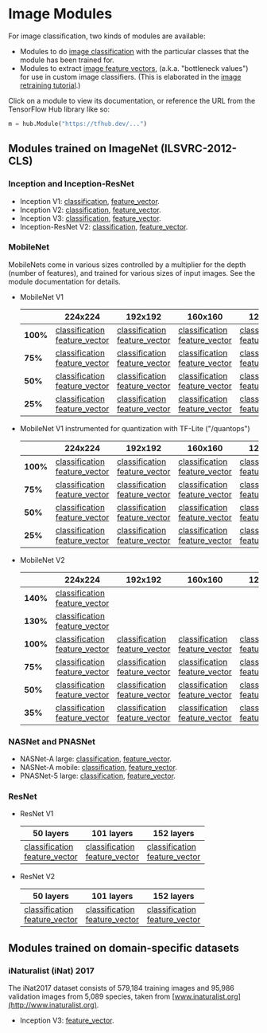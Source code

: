 # Image Modules

For image classification, two kinds of modules are available:

  * Modules to do [image
    classification](../common_signatures/images.md#classification)
    with the particular classes that the module has been trained for.
  * Modules to extract [image feature
    vectors](../common_signatures/images.md#feature-vector),
    (a.k.a. "bottleneck values") for use in custom image classifiers.
    (This is elaborated in the [image retraining
    tutorial](../tutorials/image_retraining.md).)

Click on a module to view its documentation, or reference the URL from the
TensorFlow Hub library like so:

```python
m = hub.Module("https://tfhub.dev/...")
```


## Modules trained on ImageNet (ILSVRC-2012-CLS)

### Inception and Inception-ResNet

  * Inception V1:
    [classification](https://tfhub.dev/google/imagenet/inception_v1/classification/1),
    [feature_vector](https://tfhub.dev/google/imagenet/inception_v1/feature_vector/1).
  * Inception V2:
    [classification](https://tfhub.dev/google/imagenet/inception_v2/classification/1),
    [feature_vector](https://tfhub.dev/google/imagenet/inception_v2/feature_vector/1).
  * Inception V3:
    [classification](https://tfhub.dev/google/imagenet/inception_v3/classification/1),
    [feature_vector](https://tfhub.dev/google/imagenet/inception_v3/feature_vector/1).
  * Inception-ResNet V2:
    [classification](https://tfhub.dev/google/imagenet/inception_resnet_v2/classification/1),
    [feature_vector](https://tfhub.dev/google/imagenet/inception_resnet_v2/feature_vector/1).


### MobileNet

MobileNets come in various sizes controlled by a multiplier for the depth
(number of features), and trained for various sizes of input images.
See the module documentation for details.

  * MobileNet V1

    |          | 224x224 | 192x192 | 160x160 | 128x128 |
    |----------|---------|---------|---------|---------|
    | **100%** | [classification](https://tfhub.dev/google/imagenet/mobilenet_v1_100_224/classification/1)<br/>[feature_vector](https://tfhub.dev/google/imagenet/mobilenet_v1_100_224/feature_vector/1) | [classification](https://tfhub.dev/google/imagenet/mobilenet_v1_100_192/classification/1)<br/>[feature_vector](https://tfhub.dev/google/imagenet/mobilenet_v1_100_192/feature_vector/1) | [classification](https://tfhub.dev/google/imagenet/mobilenet_v1_100_160/classification/1)<br/>[feature_vector](https://tfhub.dev/google/imagenet/mobilenet_v1_100_160/feature_vector/1) | [classification](https://tfhub.dev/google/imagenet/mobilenet_v1_100_128/classification/1)<br/>[feature_vector](https://tfhub.dev/google/imagenet/mobilenet_v1_100_128/feature_vector/1) |
    |  **75%** | [classification](https://tfhub.dev/google/imagenet/mobilenet_v1_075_224/classification/1)<br/>[feature_vector](https://tfhub.dev/google/imagenet/mobilenet_v1_075_224/feature_vector/1) | [classification](https://tfhub.dev/google/imagenet/mobilenet_v1_075_192/classification/1)<br/>[feature_vector](https://tfhub.dev/google/imagenet/mobilenet_v1_075_192/feature_vector/1) | [classification](https://tfhub.dev/google/imagenet/mobilenet_v1_075_160/classification/1)<br/>[feature_vector](https://tfhub.dev/google/imagenet/mobilenet_v1_075_160/feature_vector/1) | [classification](https://tfhub.dev/google/imagenet/mobilenet_v1_075_128/classification/1)<br/>[feature_vector](https://tfhub.dev/google/imagenet/mobilenet_v1_075_128/feature_vector/1) |
    |  **50%** | [classification](https://tfhub.dev/google/imagenet/mobilenet_v1_050_224/classification/1)<br/>[feature_vector](https://tfhub.dev/google/imagenet/mobilenet_v1_050_224/feature_vector/1) | [classification](https://tfhub.dev/google/imagenet/mobilenet_v1_050_192/classification/1)<br/>[feature_vector](https://tfhub.dev/google/imagenet/mobilenet_v1_050_192/feature_vector/1) | [classification](https://tfhub.dev/google/imagenet/mobilenet_v1_050_160/classification/1)<br/>[feature_vector](https://tfhub.dev/google/imagenet/mobilenet_v1_050_160/feature_vector/1) | [classification](https://tfhub.dev/google/imagenet/mobilenet_v1_050_128/classification/1)<br/>[feature_vector](https://tfhub.dev/google/imagenet/mobilenet_v1_050_128/feature_vector/1) |
    |  **25%** | [classification](https://tfhub.dev/google/imagenet/mobilenet_v1_025_224/classification/1)<br/>[feature_vector](https://tfhub.dev/google/imagenet/mobilenet_v1_025_224/feature_vector/1) | [classification](https://tfhub.dev/google/imagenet/mobilenet_v1_025_192/classification/1)<br/>[feature_vector](https://tfhub.dev/google/imagenet/mobilenet_v1_025_192/feature_vector/1) | [classification](https://tfhub.dev/google/imagenet/mobilenet_v1_025_160/classification/1)<br/>[feature_vector](https://tfhub.dev/google/imagenet/mobilenet_v1_025_160/feature_vector/1) | [classification](https://tfhub.dev/google/imagenet/mobilenet_v1_025_128/classification/1)<br/>[feature_vector](https://tfhub.dev/google/imagenet/mobilenet_v1_025_128/feature_vector/1) |

  * MobileNet V1 instrumented for quantization with TF-Lite ("/quantops")

    |          | 224x224 | 192x192 | 160x160 | 128x128 |
    |----------|---------|---------|---------|---------|
    | **100%** | [classification](https://tfhub.dev/google/imagenet/mobilenet_v1_100_224/quantops/classification/1)<br/>[feature_vector](https://tfhub.dev/google/imagenet/mobilenet_v1_100_224/quantops/feature_vector/1) | [classification](https://tfhub.dev/google/imagenet/mobilenet_v1_100_192/quantops/classification/1)<br/>[feature_vector](https://tfhub.dev/google/imagenet/mobilenet_v1_100_192/quantops/feature_vector/1) | [classification](https://tfhub.dev/google/imagenet/mobilenet_v1_100_160/quantops/classification/1)<br/>[feature_vector](https://tfhub.dev/google/imagenet/mobilenet_v1_100_160/quantops/feature_vector/1) | [classification](https://tfhub.dev/google/imagenet/mobilenet_v1_100_128/quantops/classification/1)<br/>[feature_vector](https://tfhub.dev/google/imagenet/mobilenet_v1_100_128/quantops/feature_vector/1) |
    |  **75%** | [classification](https://tfhub.dev/google/imagenet/mobilenet_v1_075_224/quantops/classification/1)<br/>[feature_vector](https://tfhub.dev/google/imagenet/mobilenet_v1_075_224/quantops/feature_vector/1) | [classification](https://tfhub.dev/google/imagenet/mobilenet_v1_075_192/quantops/classification/1)<br/>[feature_vector](https://tfhub.dev/google/imagenet/mobilenet_v1_075_192/quantops/feature_vector/1) | [classification](https://tfhub.dev/google/imagenet/mobilenet_v1_075_160/quantops/classification/1)<br/>[feature_vector](https://tfhub.dev/google/imagenet/mobilenet_v1_075_160/quantops/feature_vector/1) | [classification](https://tfhub.dev/google/imagenet/mobilenet_v1_075_128/quantops/classification/1)<br/>[feature_vector](https://tfhub.dev/google/imagenet/mobilenet_v1_075_128/quantops/feature_vector/1) |
    |  **50%** | [classification](https://tfhub.dev/google/imagenet/mobilenet_v1_050_224/quantops/classification/1)<br/>[feature_vector](https://tfhub.dev/google/imagenet/mobilenet_v1_050_224/quantops/feature_vector/1) | [classification](https://tfhub.dev/google/imagenet/mobilenet_v1_050_192/quantops/classification/1)<br/>[feature_vector](https://tfhub.dev/google/imagenet/mobilenet_v1_050_192/quantops/feature_vector/1) | [classification](https://tfhub.dev/google/imagenet/mobilenet_v1_050_160/quantops/classification/1)<br/>[feature_vector](https://tfhub.dev/google/imagenet/mobilenet_v1_050_160/quantops/feature_vector/1) | [classification](https://tfhub.dev/google/imagenet/mobilenet_v1_050_128/quantops/classification/1)<br/>[feature_vector](https://tfhub.dev/google/imagenet/mobilenet_v1_050_128/quantops/feature_vector/1) |
    |  **25%** | [classification](https://tfhub.dev/google/imagenet/mobilenet_v1_025_224/quantops/classification/1)<br/>[feature_vector](https://tfhub.dev/google/imagenet/mobilenet_v1_025_224/quantops/feature_vector/1) | [classification](https://tfhub.dev/google/imagenet/mobilenet_v1_025_192/quantops/classification/1)<br/>[feature_vector](https://tfhub.dev/google/imagenet/mobilenet_v1_025_192/quantops/feature_vector/1) | [classification](https://tfhub.dev/google/imagenet/mobilenet_v1_025_160/quantops/classification/1)<br/>[feature_vector](https://tfhub.dev/google/imagenet/mobilenet_v1_025_160/quantops/feature_vector/1) | [classification](https://tfhub.dev/google/imagenet/mobilenet_v1_025_128/quantops/classification/1)<br/>[feature_vector](https://tfhub.dev/google/imagenet/mobilenet_v1_025_128/quantops/feature_vector/1) |

  * MobileNet V2

    |          | 224x224 | 192x192 | 160x160 | 128x128 | 96x96 |
    |----------|---------|---------|---------|---------|-------|
    | **140%** | [classification](https://tfhub.dev/google/imagenet/mobilenet_v2_140_224/classification/2)<br/>[feature_vector](https://tfhub.dev/google/imagenet/mobilenet_v2_140_224/feature_vector/2) | | | | |
    | **130%** | [classification](https://tfhub.dev/google/imagenet/mobilenet_v2_130_224/classification/2)<br/>[feature_vector](https://tfhub.dev/google/imagenet/mobilenet_v2_130_224/feature_vector/2) | | | | |
    | **100%** | [classification](https://tfhub.dev/google/imagenet/mobilenet_v2_100_224/classification/2)<br/>[feature_vector](https://tfhub.dev/google/imagenet/mobilenet_v2_100_224/feature_vector/2) | [classification](https://tfhub.dev/google/imagenet/mobilenet_v2_100_192/classification/2)<br/>[feature_vector](https://tfhub.dev/google/imagenet/mobilenet_v2_100_192/feature_vector/2) | [classification](https://tfhub.dev/google/imagenet/mobilenet_v2_100_160/classification/2)<br/>[feature_vector](https://tfhub.dev/google/imagenet/mobilenet_v2_100_160/feature_vector/2) | [classification](https://tfhub.dev/google/imagenet/mobilenet_v2_100_128/classification/2)<br/>[feature_vector](https://tfhub.dev/google/imagenet/mobilenet_v2_100_128/feature_vector/2) | [classification](https://tfhub.dev/google/imagenet/mobilenet_v2_100_96/classification/2)<br/>[feature_vector](https://tfhub.dev/google/imagenet/mobilenet_v2_100_96/feature_vector/2) |
    |  **75%** | [classification](https://tfhub.dev/google/imagenet/mobilenet_v2_075_224/classification/2)<br/>[feature_vector](https://tfhub.dev/google/imagenet/mobilenet_v2_075_224/feature_vector/2) | [classification](https://tfhub.dev/google/imagenet/mobilenet_v2_075_192/classification/2)<br/>[feature_vector](https://tfhub.dev/google/imagenet/mobilenet_v2_075_192/feature_vector/2) | [classification](https://tfhub.dev/google/imagenet/mobilenet_v2_075_160/classification/2)<br/>[feature_vector](https://tfhub.dev/google/imagenet/mobilenet_v2_075_160/feature_vector/2) | [classification](https://tfhub.dev/google/imagenet/mobilenet_v2_075_128/classification/2)<br/>[feature_vector](https://tfhub.dev/google/imagenet/mobilenet_v2_075_128/feature_vector/2) | [classification](https://tfhub.dev/google/imagenet/mobilenet_v2_075_96/classification/2)<br/>[feature_vector](https://tfhub.dev/google/imagenet/mobilenet_v2_075_96/feature_vector/2) |
    |  **50%** | [classification](https://tfhub.dev/google/imagenet/mobilenet_v2_050_224/classification/2)<br/>[feature_vector](https://tfhub.dev/google/imagenet/mobilenet_v2_050_224/feature_vector/2) | [classification](https://tfhub.dev/google/imagenet/mobilenet_v2_050_192/classification/2)<br/>[feature_vector](https://tfhub.dev/google/imagenet/mobilenet_v2_050_192/feature_vector/2) | [classification](https://tfhub.dev/google/imagenet/mobilenet_v2_050_160/classification/2)<br/>[feature_vector](https://tfhub.dev/google/imagenet/mobilenet_v2_050_160/feature_vector/2) | [classification](https://tfhub.dev/google/imagenet/mobilenet_v2_050_128/classification/2)<br/>[feature_vector](https://tfhub.dev/google/imagenet/mobilenet_v2_050_128/feature_vector/2) | [classification](https://tfhub.dev/google/imagenet/mobilenet_v2_050_96/classification/2)<br/>[feature_vector](https://tfhub.dev/google/imagenet/mobilenet_v2_050_96/feature_vector/2) |
    |  **35%** | [classification](https://tfhub.dev/google/imagenet/mobilenet_v2_035_224/classification/2)<br/>[feature_vector](https://tfhub.dev/google/imagenet/mobilenet_v2_035_224/feature_vector/2) | [classification](https://tfhub.dev/google/imagenet/mobilenet_v2_035_192/classification/2)<br/>[feature_vector](https://tfhub.dev/google/imagenet/mobilenet_v2_035_192/feature_vector/2) | [classification](https://tfhub.dev/google/imagenet/mobilenet_v2_035_160/classification/2)<br/>[feature_vector](https://tfhub.dev/google/imagenet/mobilenet_v2_035_160/feature_vector/2) | [classification](https://tfhub.dev/google/imagenet/mobilenet_v2_035_128/classification/2)<br/>[feature_vector](https://tfhub.dev/google/imagenet/mobilenet_v2_035_128/feature_vector/2) | [classification](https://tfhub.dev/google/imagenet/mobilenet_v2_035_96/classification/2)<br/>[feature_vector](https://tfhub.dev/google/imagenet/mobilenet_v2_035_96/feature_vector/2) |


### NASNet and PNASNet

  * NASNet-A large:
    [classification](https://tfhub.dev/google/imagenet/nasnet_large/classification/1),
    [feature_vector](https://tfhub.dev/google/imagenet/nasnet_large/feature_vector/1).
  * NASNet-A mobile:
    [classification](https://tfhub.dev/google/imagenet/nasnet_mobile/classification/1),
    [feature_vector](https://tfhub.dev/google/imagenet/nasnet_mobile/feature_vector/1).
  * PNASNet-5 large:
    [classification](https://tfhub.dev/google/imagenet/pnasnet_large/classification/2),
    [feature_vector](https://tfhub.dev/google/imagenet/pnasnet_large/feature_vector/2).


### ResNet

  * ResNet V1

    | 50 layers | 101 layers | 152 layers |
    |-----------|------------|------------|
    | [classification](https://tfhub.dev/google/imagenet/resnet_v1_50/classification/1)<br/>[feature_vector](https://tfhub.dev/google/imagenet/resnet_v1_50/feature_vector/1) | [classification](https://tfhub.dev/google/imagenet/resnet_v1_101/classification/1)<br/>[feature_vector](https://tfhub.dev/google/imagenet/resnet_v1_101/feature_vector/1) | [classification](https://tfhub.dev/google/imagenet/resnet_v1_152/classification/1)<br/>[feature_vector](https://tfhub.dev/google/imagenet/resnet_v1_152/feature_vector/1) |

  * ResNet V2

    | 50 layers | 101 layers | 152 layers |
    |-----------|------------|------------|
    | [classification](https://tfhub.dev/google/imagenet/resnet_v2_50/classification/1)<br/>[feature_vector](https://tfhub.dev/google/imagenet/resnet_v2_50/feature_vector/1) | [classification](https://tfhub.dev/google/imagenet/resnet_v2_101/classification/1)<br/>[feature_vector](https://tfhub.dev/google/imagenet/resnet_v2_101/feature_vector/1) | [classification](https://tfhub.dev/google/imagenet/resnet_v2_152/classification/1)<br/>[feature_vector](https://tfhub.dev/google/imagenet/resnet_v2_152/feature_vector/1) |


## Modules trained on domain-specific datasets

### iNaturalist (iNat) 2017

The iNat2017 dataset consists of 579,184 training images and 95,986 validation
images from 5,089 species, taken from
[www.inaturalist.org](http://www.inaturalist.org).

  * Inception V3:
    [feature_vector](https://tfhub.dev/google/inaturalist/inception_v3/feature_vector/1).
